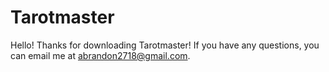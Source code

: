 # Tarotmaster
Hello! Thanks for downloading Tarotmaster! If you have any questions, you can email me at abrandon2718@gmail.com.
